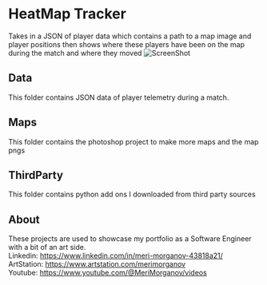 # HeatMap Tracker
Takes in a JSON of player data which contains a path to a map image and player positions then shows where these players have been on the map during the match and where they moved
![ScreenShot](https://raw.github.com/MeriMorganov/HeatMapTracker/main/HeatMapTracker/screenshot.png)

## Data
This folder contains JSON data of player telemetry during a match. 

## Maps
This folder contains the photoshop project to make more maps and the map pngs

## ThirdParty
This folder contains python add ons I downloaded from third party sources


## About

These projects are used to showcase my portfolio as a Software Engineer with a bit of an art side.  
Linkedin: https://www.linkedin.com/in/meri-morganov-43818a21/  
ArtStation: https://www.artstation.com/merimorganov   
Youtube: https://www.youtube.com/@MeriMorganov/videos
